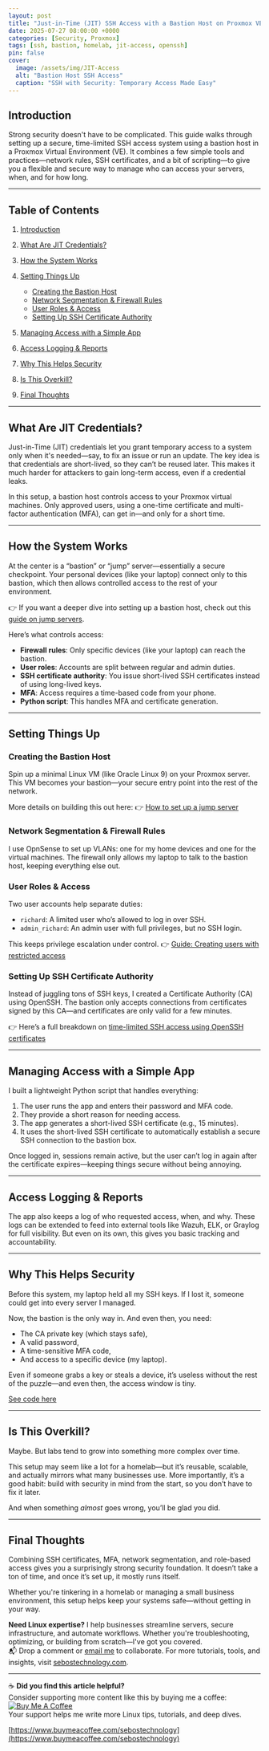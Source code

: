```yaml
---
layout: post
title: "Just-in-Time (JIT) SSH Access with a Bastion Host on Proxmox VE"
date: 2025-07-27 08:00:00 +0000
categories: [Security, Proxmox]
tags: [ssh, bastion, homelab, jit-access, openssh]
pin: false
cover:
  image: /assets/img/JIT-Access
  alt: "Bastion Host SSH Access"
  caption: "SSH with Security: Temporary Access Made Easy"
---
```



## Introduction

Strong security doesn't have to be complicated. This guide walks through setting up a secure, time-limited SSH access system using a bastion host in a Proxmox Virtual Environment (VE). It combines a few simple tools and practices—network rules, SSH certificates, and a bit of scripting—to give you a flexible and secure way to manage who can access your servers, when, and for how long.

---

## Table of Contents

1. [Introduction](#introduction)
2. [What Are JIT Credentials?](#what-are-jit-credentials)
3. [How the System Works](#how-the-system-works)
4. [Setting Things Up](#setting-things-up)

   * [Creating the Bastion Host](#creating-the-bastion-host)
   * [Network Segmentation & Firewall Rules](#network-segmentation--firewall-rules)
   * [User Roles & Access](#user-roles--access)
   * [Setting Up SSH Certificate Authority](#setting-up-ssh-certificate-authority)
5. [Managing Access with a Simple App](#managing-access-with-a-simple-app)
6. [Access Logging & Reports](#access-logging--reports)
7. [Why This Helps Security](#why-this-helps-security)
8. [Is This Overkill?](#is-this-overkill)
9. [Final Thoughts](#final-thoughts)

---


## What Are JIT Credentials?

Just-in-Time (JIT) credentials let you grant temporary access to a system only when it's needed—say, to fix an issue or run an update. The key idea is that credentials are short-lived, so they can’t be reused later. This makes it much harder for attackers to gain long-term access, even if a credential leaks.

In this setup, a bastion host controls access to your Proxmox virtual machines. Only approved users, using a one-time certificate and multi-factor authentication (MFA), can get in—and only for a short time.

---

## How the System Works

At the center is a “bastion” or “jump” server—essentially a secure checkpoint. Your personal devices (like your laptop) connect only to this bastion, which then allows controlled access to the rest of your environment.

👉 If you want a deeper dive into setting up a bastion host, check out this [guide on jump servers](https://richard-sebos.github.io/sebostechnology/posts/Jump-Server/).

Here’s what controls access:

* **Firewall rules**: Only specific devices (like your laptop) can reach the bastion.
* **User roles**: Accounts are split between regular and admin duties.
* **SSH certificate authority**: You issue short-lived SSH certificates instead of using long-lived keys.
* **MFA**: Access requires a time-based code from your phone.
* **Python script**: This handles MFA and certificate generation.

---

## Setting Things Up

### Creating the Bastion Host

Spin up a minimal Linux VM (like Oracle Linux 9) on your Proxmox server. This VM becomes your bastion—your secure entry point into the rest of the network.

More details on building this out here:
👉 [How to set up a jump server](https://richard-sebos.github.io/sebostechnology/posts/Jump-Server/)

### Network Segmentation & Firewall Rules

I use OpnSense to set up VLANs: one for my home devices and one for the virtual machines. The firewall only allows my laptop to talk to the bastion host, keeping everything else out.

### User Roles & Access

Two user accounts help separate duties:

* `richard`: A limited user who’s allowed to log in over SSH.
* `admin_richard`: An admin user with full privileges, but no SSH login.

This keeps privilege escalation under control.
👉 [Guide: Creating users with restricted access](https://richard-sebos.github.io/sebostechnology/posts/Restricted-Access/)

### Setting Up SSH Certificate Authority

Instead of juggling tons of SSH keys, I created a Certificate Authority (CA) using OpenSSH. The bastion only accepts connections from certificates signed by this CA—and certificates are only valid for a few minutes.

👉 Here’s a full breakdown on [time-limited SSH access using OpenSSH certificates](https://richard-sebos.github.io/sebostechnology/posts/OpenSSH-Cert-SSH-Keys/)

---

## Managing Access with a Simple App

I built a lightweight Python script that handles everything:

1. The user runs the app and enters their password and MFA code.
2. They provide a short reason for needing access.
3. The app generates a short-lived SSH certificate (e.g., 15 minutes).
4. It uses the short-lived SSH certificate to automatically establish a secure SSH connection to the bastion box.

Once logged in, sessions remain active, but the user can’t log in again after the certificate expires—keeping things secure without being annoying.

---

## Access Logging & Reports

The app also keeps a log of who requested access, when, and why. These logs can be extended to feed into external tools like Wazuh, ELK, or Graylog for full visibility. But even on its own, this gives you basic tracking and accountability.

---

## Why This Helps Security

Before this system, my laptop held all my SSH keys. If I lost it, someone could get into every server I managed.

Now, the bastion is the only way in. And even then, you need:

* The CA private key (which stays safe),
* A valid password,
* A time-sensitive MFA code,
* And access to a specific device (my laptop).

Even if someone grabs a key or steals a device, it’s useless without the rest of the puzzle—and even then, the access window is tiny.

[See code here](https://github.com/richard-sebos/sebostechnology/tree/main/assets/code/jit)

---

## Is This Overkill?

Maybe. But labs tend to grow into something more complex over time.

This setup may seem like a lot for a homelab—but it’s reusable, scalable, and actually mirrors what many businesses use. More importantly, it’s a good habit: build with security in mind from the start, so you don’t have to fix it later.

And when something *almost* goes wrong, you’ll be glad you did.

---

## Final Thoughts

Combining SSH certificates, MFA, network segmentation, and role-based access gives you a surprisingly strong security foundation. It doesn’t take a ton of time, and once it’s set up, it mostly runs itself.

Whether you're tinkering in a homelab or managing a small business environment, this setup helps keep your systems safe—without getting in your way.

**Need Linux expertise?** I help businesses streamline servers, secure infrastructure, and automate workflows. Whether you're troubleshooting, optimizing, or building from scratch—I've got you covered.  
📬 Drop a comment or [email me](mailto:info@sebostechnology.com) to collaborate. For more tutorials, tools, and insights, visit [sebostechnology.com](https://sebostechnology.com).

---

☕ **Did you find this article helpful?**  
Consider supporting more content like this by buying me a coffee:  
[![Buy Me A Coffee](https://img.shields.io/badge/Buy%20Me%20A%20Coffee-Donate-yellow)](https://www.buymeacoffee.com/sebostechnology)  
Your support helps me write more Linux tips, tutorials, and deep dives.

[https://www.buymeacoffee.com/sebostechnology](https://www.buymeacoffee.com/sebostechnology)
